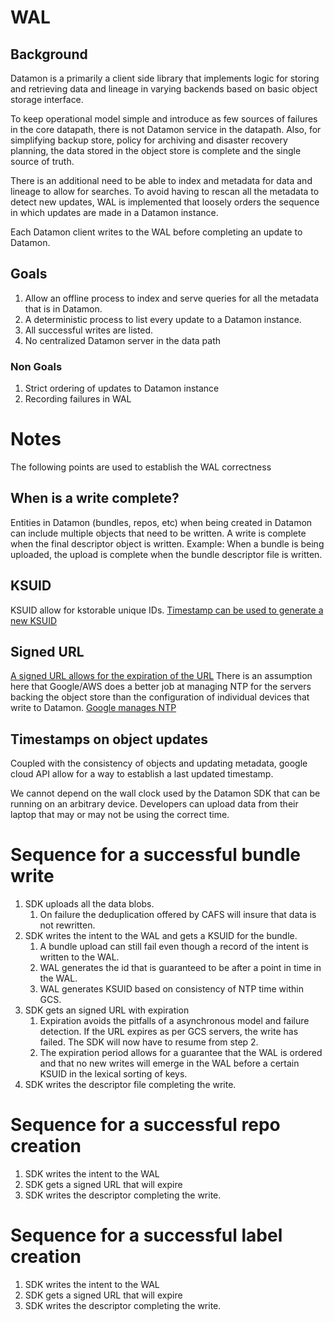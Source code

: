 # WAL

## Background

Datamon is a primarily a client side library that implements logic for storing and retrieving data and lineage in 
varying backends based on basic object storage interface.

To keep operational model simple and introduce as few sources of failures in the core datapath, there is not Datamon
service in the datapath. Also, for simplifying backup store, policy for archiving and disaster recovery planning, the 
data stored in the object store is complete and the single source of truth.

There is an additional need to be able to index and metadata for data and lineage to allow for searches. To avoid
having to rescan all the metadata to detect new updates, WAL is implemented that loosely orders the sequence in which 
updates are made in a Datamon instance.

Each Datamon client writes to the WAL before completing an update to Datamon. 

##  Goals
1. Allow an offline process to index and serve queries for all the metadata that is in Datamon.
2. A deterministic process to list every update to a Datamon instance.  
3. All successful writes are listed.
4. No centralized Datamon server in the data path

### Non Goals
1. Strict ordering of updates to Datamon instance
2. Recording failures in WAL

# Notes
The following points are used to establish the WAL correctness

## When is a write complete?

Entities in Datamon (bundles, repos, etc) when being created in Datamon can include multiple objects that need to be written.
A write is complete when the final descriptor object is written. Example: When a bundle is being uploaded, the upload is 
complete when the bundle descriptor file is written.

## KSUID

KSUID allow for kstorable unique IDs. 
[Timestamp can be used to generate a new KSUID](https://github.com/segmentio/ksuid/blob/master/ksuid.go#L213)

## Signed URL

[A signed URL allows for the expiration of the URL](https://cloud.google.com/storage/docs/access-control/signed-urls) 
There is an assumption here that Google/AWS does a better job at managing NTP for the servers backing the object store 
than the configuration of individual devices that write to Datamon. 
[Google manages NTP](https://cloud.google.com/compute/docs/instances/managing-instances)

## Timestamps on object updates
Coupled with the consistency of objects and updating metadata, google cloud API allow for a way to establish a last updated timestamp.

We cannot depend on the wall clock used by the Datamon SDK that can be running on an arbitrary device. 
Developers can upload data from their laptop that may or may not be using the correct time.

# Sequence for a successful bundle write 

1. SDK uploads all the data blobs.
   1. On failure the deduplication offered by CAFS will insure that data is not rewritten.
2. SDK writes the intent to the WAL and gets a KSUID for the bundle.
   1. A bundle upload can still fail even though a record of the intent is written to the WAL.
   2. WAL generates the id that is guaranteed to be after a point in time in the WAL.
   3. WAL generates KSUID based on consistency of NTP time within GCS.
3. SDK gets an signed URL with expiration
   1. Expiration avoids the pitfalls of a asynchronous model and failure detection. If the URL expires as per GCS servers, 
   the write has failed. The SDK will now have to resume from step 2.
   2. The expiration period allows for a guarantee that the WAL is ordered and that no new writes will emerge in the WAL 
   before a certain KSUID in the lexical sorting of keys.
4. SDK writes the descriptor file completing the write.

# Sequence for a successful repo creation
1. SDK writes the intent to the WAL
2. SDK gets a signed URL that will expire
3. SDK writes the descriptor completing the write.

# Sequence for a successful label creation
1. SDK writes the intent to the WAL
2. SDK gets a signed URL that will expire
3. SDK writes the descriptor completing the write.
